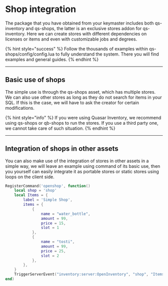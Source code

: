 # Shop integration

The package that you have obtained from your keymaster includes both qs-inventory and qs-shops, the latter is an exclusive stores addon for qs-inventory. Here we can create stores with different dependencies on licenses or items and even with customizable jobs and degrees.

{% hint style="success" %}
Follow the thousands of examples within qs-shops/config/config.lua to fully understand the system. There you will find examples and general guides.
{% endhint %}

***

## Basic use of shops <a href="#basic-use-of-shops" id="basic-use-of-shops"></a>

The simple use is through the qs-shops asset, which has multiple stores. We can also use other stores as long as they do not search for items in your SQL. If this is the case, we will have to ask the creator for certain modifications.

{% hint style="info" %}
If you were using Quasar Inventory, we recommend using qs-shops or qb-shops to run the stores. If you use a third party one, we cannot take care of such situation.
{% endhint %}

***

## Integration of shops in other assets <a href="#integration-of-shops-in-other-assets" id="integration-of-shops-in-other-assets"></a>

You can also make use of the integration of stores in other assets in a simple way, we will leave an example using command of its basic use, then you yourself can easily integrate it as portable stores or static stores using loops on the client side.

```lua
RegisterCommand('openshop', function()
    local shop = 'shop'
    local Items = {
        label = 'Simple Shop',
        items = {
            {
                name = "water_bottle",
                amount = 99,
                price = 15,
                slot = 1
            },
            {
                name = "tosti",
                amount = 99,
                price = 25,
                slot = 2
            },
        },
    }
    TriggerServerEvent("inventory:server:OpenInventory", "shop", "Itemshop_" .. shop, Items)
end)
```
